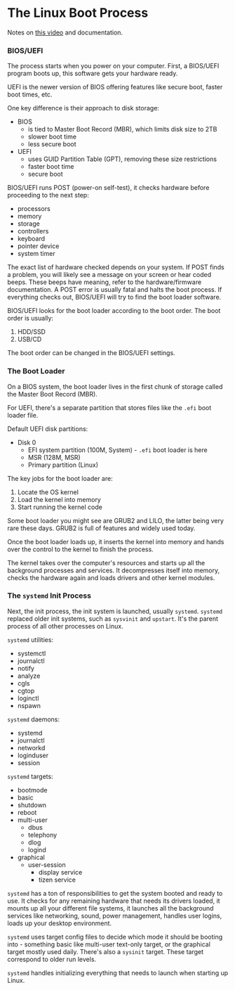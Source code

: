 # The Linux Boot Process

Notes on [this video](https://www.youtube.com/watch?v=XpFsMB6FoOs) and
documentation.

### BIOS/UEFI

The process starts when you power on your computer. First, a BIOS/UEFI program
boots up, this software gets your hardware ready.

UEFI is the newer version of BIOS offering features like secure boot, faster
boot times, etc.

One key difference is their approach to disk storage:
- BIOS
    - is tied to Master Boot Record (MBR), which limits disk size to 2TB
    - slower boot time
    - less secure boot
- UEFI
    - uses GUID Partition Table (GPT), removing these size restrictions
    - faster boot time
    - secure boot

BIOS/UEFI runs POST (power-on self-test), it checks hardware before proceeding
to the next step:
- processors
- memory
- storage
- controllers
- keyboard
- pointer device
- system timer

The exact list of hardware checked depends on your system. If POST finds a
problem, you will likely see a message on your screen or hear coded beeps.
These beeps have meaning, refer to the hardware/firmware documentation. A POST
error is usually fatal and halts the boot process. If everything checks out,
BIOS/UEFI will try to find the boot loader software.

BIOS/UEFI looks for the boot loader according to the boot order. The boot order
is usually:
1. HDD/SSD
1. USB/CD

The boot order can be changed in the BIOS/UEFI settings.

### The Boot Loader

On a BIOS system, the boot loader lives in the first chunk of storage called
the Master Boot Record (MBR).

For UEFI, there's a separate partition that stores files like the `.efi` boot
loader file.

Default UEFI disk partitions:
- Disk 0
    - EFI system partition (100M, System) - `.efi` boot loader is here
    - MSR (128M, MSR)
    - Primary partition (Linux)

The key jobs for the boot loader are:
1. Locate the OS kernel
1. Load the kernel into memory
1. Start running the kernel code

Some boot loader you might see are GRUB2 and LILO, the latter being very rare
these days. GRUB2 is full of features and widely used today.

Once the boot loader loads up, it inserts the kernel into memory and hands over
the control to the kernel to finish the process. 

The kernel takes over the computer's resources and starts up all the background
processes and services. It decompresses itself into memory, checks the hardware
again and loads drivers and other kernel modules.

### The `systemd` Init Process 

Next, the init process, the init system is launched, usually `systemd`.
`systemd` replaced older init systems, such as `sysvinit` and `upstart`. It's
the parent process of all other processes on Linux.

`systemd` utilities:
- systemctl
- journalctl
- notify
- analyze
- cgls
- cgtop
- loginctl
- nspawn

`systemd` daemons:
- systemd
- journalctl
- networkd
- loginduser
- session

`systemd` targets:
- bootmode
- basic
- shutdown
- reboot
- multi-user
    - dbus
    - telephony
    - dlog
    - logind
- graphical
    - user-session
        - display service
        - tizen service

`systemd` has a ton of responsibilities to get the system booted and ready to
use. It checks for any remaining hardware that needs its drivers loaded, it
mounts up all your different file systems, it launches all the background
services like networking, sound, power management, handles user logins, loads
up your desktop environment.

`systemd` uses target config files to decide which mode it should be booting
into - something basic like multi-user text-only target, or the graphical
target mostly used daily. There's also a `sysinit` target. These target
correspond to older run levels.

`systemd` handles initializing everything that needs to launch when starting up
Linux.
